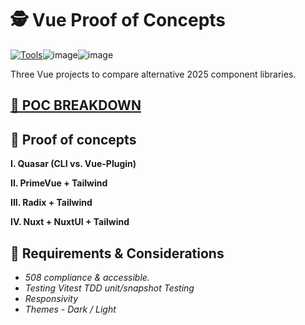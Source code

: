 # 🕵️ Vue Proof of Concepts

[![Tools](https://skillicons.dev/icons?i=js,vite,vue,tailwind,nuxtjs)](https://skillicons.dev)![image](https://github.com/user-attachments/assets/fd554563-8c0d-4579-91fc-8e6134b14679)![image](https://github.com/user-attachments/assets/1949191b-1b3d-4429-b230-1da51208581d)



Three Vue projects to compare alternative 2025 component libraries.

## [🔩 POC BREAKDOWN](./POC-Breakdown.md)

## 🧰 Proof of concepts

**I. Quasar (CLI vs. Vue-Plugin)**

**II. PrimeVue + Tailwind**

**III. Radix + Tailwind**

**IV. Nuxt + NuxtUI + Tailwind**

## 📐 Requirements & Considerations

- _508 compliance & accessible._
- _Testing Vitest TDD unit/snapshot Testing_
- _Responsivity_
- _Themes - Dark / Light_
